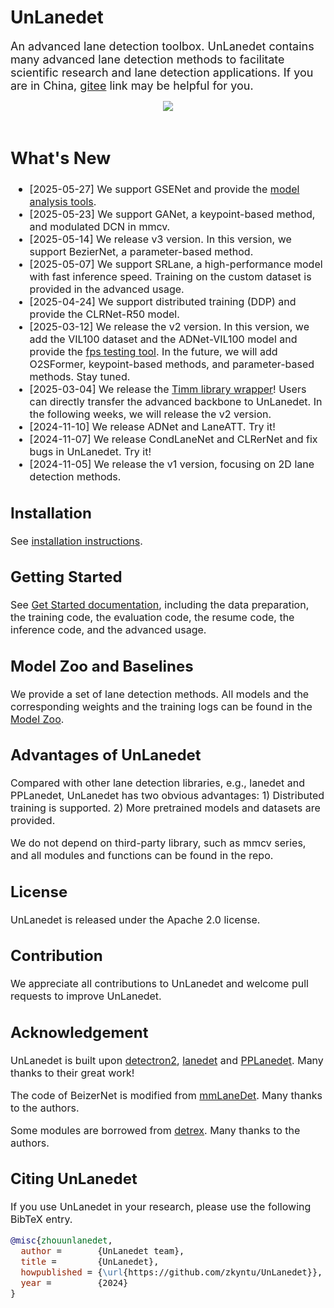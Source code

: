 # UnLanedet
<font size=4> An advanced lane detection toolbox. UnLanedet contains many advanced lane detection methods to facilitate scientific research and lane detection applications. If you are in China, [gitee](https://gitee.com/zkyseured/UnLanedet) link may be helpful for you.

<div align="center">
  <img src="doc/Lane_Detection_Demo.jpg"/>
</div>
<br>

## What's New 
* <font size=3> [2025-05-27] We support GSENet and provide the [model analysis tools](./tools/analysis.py).
* <font size=3> [2025-05-23] We support GANet, a keypoint-based method, and modulated DCN in mmcv.
* <font size=3> [2025-05-14] We release v3 version. In this version, we support BezierNet, a parameter-based method.
* <font size=3> [2025-05-07] We support SRLane, a high-performance model with fast inference speed. Training on the custom dataset is provided in the advanced usage.
* <font size=3> [2025-04-24] We support distributed training (DDP) and provide the CLRNet-R50 model.
* <font size=3> [2025-03-12] We release the v2 version. In this version, we add the VIL100 dataset and the ADNet-VIL100 model and provide the [fps testing tool](./tools/test_speed.py). In the future, we will add O2SFormer, keypoint-based methods, and parameter-based methods. Stay tuned.
* <font size=3> [2025-03-04] We release the [Timm library wrapper](unlanedet/model/module/backbone/timm_wrapper.py)! Users can directly transfer the advanced backbone to UnLanedet. In the following weeks, we will release the v2 version.
* <font size=3> [2024-11-10] We release ADNet and LaneATT. Try it!
* <font size=3> [2024-11-07] We release CondLaneNet and CLRerNet and fix bugs in UnLanedet. Try it!
* <font size=3> [2024-11-05] We release the v1 version, focusing on 2D lane detection methods.

## Installation
<font size=3> See [installation instructions](doc/install.md).

## Getting Started
<font size=3> See [Get Started documentation](scripts/TRAIN.md), including the data preparation, the training code, the evaluation code, the resume code, the inference code, and the advanced usage.

## Model Zoo and Baselines
We provide a set of lane detection methods. All models and the corresponding weights and the training logs can be found in the [Model Zoo](doc/model_zpp.md).

## Advantages of UnLanedet
Compared with other lane detection libraries, e.g., lanedet and PPLanedet, UnLanedet has two obvious advantages: 1) Distributed training is supported. 2) More pretrained models and datasets are provided.

We do not depend on third-party library, such as mmcv series, and all modules and functions can be found in the repo.

## License
UnLanedet is released under the Apache 2.0 license.

## Contribution
We appreciate all contributions to UnLanedet and welcome pull requests to improve UnLanedet.

## Acknowledgement
UnLanedet is built upon [detectron2](https://github.com/facebookresearch/detectron2), [lanedet](https://github.com/Turoad/lanedet) and [PPLanedet](https://github.com/zkyseu/PPlanedet). Many thanks to their great work!

The code of BeizerNet is modified from [mmLaneDet](https://github.com/Yzichen/mmLaneDet). Many thanks to the authors.

Some modules are borrowed from [detrex](https://github.com/IDEA-Research/detrex). Many thanks to the authors.

## Citing UnLanedet
If you use UnLanedet in your research, please use the following BibTeX entry.

```BibTeX
@misc{zhouunlanedet,
  author =       {UnLanedet team},
  title =        {UnLanedet},
  howpublished = {\url{https://github.com/zkyntu/UnLanedet}},
  year =         {2024}
}
```
